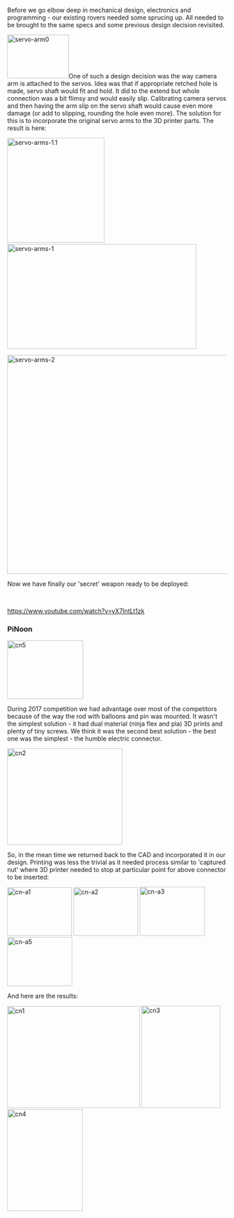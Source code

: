 <html><body><p>Before we go elbow deep in mechanical design, electronics and programming - our existing rovers needed some sprucing up. All needed to be brought to the same specs and some previous design decision revisited.

<img class="  wp-image-1132 alignright" src="/2018/01/servo-arm0.jpg" alt="servo-arm0" width="141" height="100">One of such a design decision was the way camera arm is attached to the servos. Idea was that if appropriate retched hole is made, servo shaft would fit and hold. It did to the extend but whole connection was a bit flimsy and would easily slip. Calibrating camera servos and then having the arm slip on the servo shaft would cause even more damage (or add to slipping, rounding the hole even more). The solution for this is to incorporate the original servo arms to the 3D printer parts. The result is here:

<img class="alignnone  wp-image-1133" src="/2018/01/servo-arms-1-1.jpg" alt="servo-arms-1.1" width="223" height="240">   <img class="alignnone  wp-image-1134" src="/2018/01/servo-arms-11.jpg" alt="servo-arms-1" width="434" height="240">

<img class="alignnone  wp-image-1130" src="/2018/01/servo-arms-2.jpg" alt="servo-arms-2" width="668" height="501">

Now we have finally our 'secret' weapon ready to be deployed:

 

https://www.youtube.com/watch?v=yX7IntLt1zk
</p><h3>PiNoon</h3>
<img class="  wp-image-1123 alignright" src="/2018/01/cn5.jpg" alt="cn5" width="174" height="134">

During 2017 competition we had advantage over most of the competitors because of the way the rod with balloons and pin was mounted. It wasn't the simplest solution - it had dual material (ninja flex and pla) 3D prints and plenty of tiny screws. We think it was the second best solution - the best one was the simplest - the humble electric connector.

<img class="  wp-image-1120 aligncenter" src="/2018/01/cn2.jpg" alt="cn2" width="264" height="221">

So, in the mean time we returned back to the CAD and incorporated it in our design. Printing was less the trivial as it needed process similar to 'captured nut' where 3D printer needed to stop at particular point for above connector to be inserted:

<img class="alignnone  wp-image-1124" src="/2018/01/cn-a1.jpg" alt="cn-a1" width="148" height="111"> <img class="alignnone  wp-image-1125" src="/2018/01/cn-a2.jpg" alt="cn-a2" width="148" height="111"> <img class="alignnone  wp-image-1126" src="/2018/01/cn-a3.jpg" alt="cn-a3" width="149" height="112"> <img class="alignnone  wp-image-1128" src="/2018/01/cn-a5.jpg" alt="cn-a5" width="149" height="112">

And here are the results:

<img class="alignnone  wp-image-1119" src="/2018/01/cn1.jpg" alt="cn1" width="304" height="233"> <img class="alignnone  wp-image-1121" src="/2018/01/cn3.jpg" alt="cn3" width="181" height="234"> <img class="alignnone  wp-image-1122" src="/2018/01/cn4.jpg" alt="cn4" width="173" height="233"></body></html>